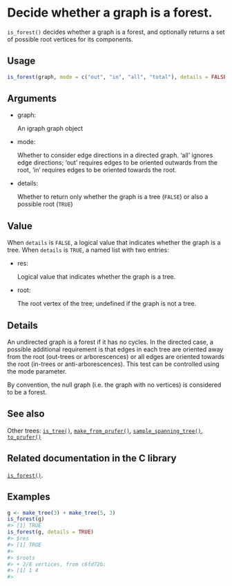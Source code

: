 # Decide whether a graph is a forest.

`is_forest()` decides whether a graph is a forest, and optionally
returns a set of possible root vertices for its components.

## Usage

``` r
is_forest(graph, mode = c("out", "in", "all", "total"), details = FALSE)
```

## Arguments

- graph:

  An igraph graph object

- mode:

  Whether to consider edge directions in a directed graph. ‘all’ ignores
  edge directions; ‘out’ requires edges to be oriented outwards from the
  root, ‘in’ requires edges to be oriented towards the root.

- details:

  Whether to return only whether the graph is a tree (`FALSE`) or also a
  possible root (`TRUE`)

## Value

When `details` is `FALSE`, a logical value that indicates whether the
graph is a tree. When `details` is `TRUE`, a named list with two
entries:

- res:

  Logical value that indicates whether the graph is a tree.

- root:

  The root vertex of the tree; undefined if the graph is not a tree.

## Details

An undirected graph is a forest if it has no cycles. In the directed
case, a possible additional requirement is that edges in each tree are
oriented away from the root (out-trees or arborescences) or all edges
are oriented towards the root (in-trees or anti-arborescences). This
test can be controlled using the mode parameter.

By convention, the null graph (i.e. the graph with no vertices) is
considered to be a forest.

## See also

Other trees: [`is_tree()`](https://r.igraph.org/reference/is_tree.md),
[`make_from_prufer()`](https://r.igraph.org/reference/make_from_prufer.md),
[`sample_spanning_tree()`](https://r.igraph.org/reference/sample_spanning_tree.md),
[`to_prufer()`](https://r.igraph.org/reference/to_prufer.md)

## Related documentation in the C library

[`is_forest()`](https://igraph.org/c/html/latest/igraph-Structural.html#igraph_is_forest).

## Examples

``` r
g <- make_tree(3) + make_tree(5, 3)
is_forest(g)
#> [1] TRUE
is_forest(g, details = TRUE)
#> $res
#> [1] TRUE
#> 
#> $roots
#> + 2/8 vertices, from c6fd72b:
#> [1] 1 4
#> 
```

